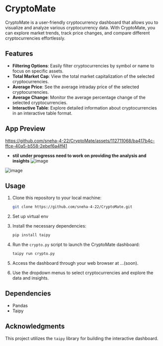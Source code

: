 # CryptoMate

CryptoMate is a user-friendly cryptocurrency dashboard that allows you to visualize and analyze various cryptocurrency data. With CryptoMate, you can explore market trends, track price changes, and compare different cryptocurrencies effortlessly.

## Features

- **Filtering Options**: Easily filter cryptocurrencies by symbol or name to focus on specific assets.
- **Total Market Cap**: View the total market capitalization of the selected cryptocurrencies.
- **Average Price**: See the average intraday price of the selected cryptocurrencies.
- **Average Change**: Monitor the average percentage change of the selected cryptocurrencies.
- **Interactive Table**: Explore detailed information about cryptocurrencies in an interactive table format.
## App Preview




https://github.com/sneha-4-22/CryptoMate/assets/112711068/ba417b4c-ffce-40a5-b558-2ebef6a4ff41



- **stil under progresss need to work on  providing the analysis and insights**
![image](https://github.com/sneha-4-22/CryptoMate/assets/112711068/13e0bd16-7b3b-4a33-b3ec-82990bfdaf4f)

![image](https://github.com/sneha-4-22/CryptoMate/assets/112711068/9c9b39f4-b7ea-4408-a250-0f066eb125e7)


## Usage

1. Clone this repository to your local machine:

    ```bash
    git clone https://github.com/sneha-4-22/CryptoMate.git
    ```
2. Set up virtual env
3. Install the necessary dependencies:

    ```bash
    pip install taipy
    ```

4. Run the `crypto.py` script to launch the CryptoMate dashboard:

    ```bash
    taipy run crypto.py
    ```

5. Access the dashboard through your web browser at ...(soon).

6. Use the dropdown menus to select cryptocurrencies and explore the data and insights.

## Dependencies

- Pandas
- Taipy

## Acknowledgments

This project utilizes the `taipy` library for building the interactive dashboard.


